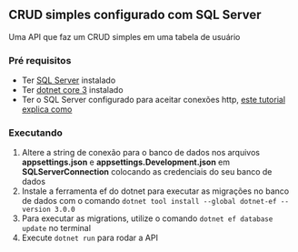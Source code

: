 ## CRUD simples configurado com SQL Server

Uma API que faz um CRUD simples em uma tabela de usuário

### Pré requisitos

- Ter [SQL Server](https://www.microsoft.com/pt-br/download/details.aspx?id=55994) instalado
- Ter [dotnet core 3](https://dotnet.microsoft.com/download/dotnet-core/3.1) instalado
- Ter o SQL Server configurado para aceitar conexões http, [este tutorial explica como](https://www.youtube.com/watch?v=5UkHYNwUtCo)

### Executando

1. Altere a string de conexão para o banco de dados nos arquivos **appsettings.json** e **appsettings.Development.json** em **SQLServerConnection** colocando as credenciais do seu banco de dados
2. Instale a ferramenta ef do dotnet para executar as migrações no banco de dados com o comando `dotnet tool install --global dotnet-ef --version 3.0.0`
3. Para executar as migrations, utilize o comando `dotnet ef database update` no terminal
4. Execute `dotnet run` para rodar a API
